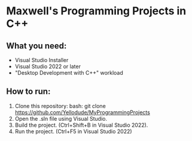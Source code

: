 # Maxwell's Programming Projects in C++

## What you need:
- Visual Studio Installer
- Visual Studio 2022 or later
- "Desktop Development with C++" workload

## How to run:
1. Clone this repository:
   bash:
   git clone https://github.com/Yellodude/MyProgrammingProjects
2. Open the .sln file using Visual Studio.
3. Build the project. (Ctrl+Shift+B in Visual Studio 2022).
4. Run the project. (Ctrl+F5 in Visual Studio 2022)
